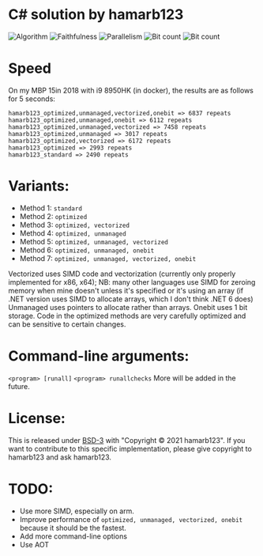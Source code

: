 
# C# solution by hamarb123

![Algorithm](https://img.shields.io/badge/Algorithm-base-green) ![Faithfulness](https://img.shields.io/badge/Faithful-yes-green) ![Parallelism](https://img.shields.io/badge/Parallel-no-green) ![Bit count](https://img.shields.io/badge/Bits-8-green) ![Bit count](https://img.shields.io/badge/Bits-1-green)

# Speed
On my MBP 15in 2018 with i9 8950HK (in docker), the results are as follows for 5 seconds:
```
hamarb123_optimized,unmanaged,vectorized,onebit => 6837 repeats
hamarb123_optimized,unmanaged,onebit => 6112 repeats
hamarb123_optimized,unmanaged,vectorized => 7458 repeats
hamarb123_optimized,unmanaged => 3017 repeats
hamarb123_optimized,vectorized => 6172 repeats
hamarb123_optimized => 2993 repeats
hamarb123_standard => 2490 repeats
```

# Variants:
- Method 1: `standard`
- Method 2: `optimized`
- Method 3: `optimized, vectorized`
- Method 4: `optimized, unmanaged`
- Method 5: `optimized, unmanaged, vectorized`
- Method 6: `optimized, unmanaged, onebit`
- Method 7: `optimized, unmanaged, vectorized, onebit`

Vectorized uses SIMD code and vectorization (currently only properly implemented for x86, x64); NB: many other languages use SIMD for zeroing memory when mine doesn't unless it's specified or it's using an array (if .NET version uses SIMD to allocate arrays, which I don't think .NET 6 does)
Unmanaged uses pointers to allocate rather than arrays.
Onebit uses 1 bit storage.
Code in the optimized methods are very carefully optimized and can be sensitive to certain changes.

# Command-line arguments:
`<program> [runall]`
`<program> runallchecks`
More will be added in the future.

# License:
This is released under [BSD-3](https://opensource.org/licenses/BSD-3-Clause) with "Copyright © 2021 hamarb123". If you want to contribute to this specific implementation, please give copyright to hamarb123 and ask hamarb123.

# TODO:
- Use more SIMD, especially on arm.
- Improve performance of `optimized, unmanaged, vectorized, onebit` because it should be the fastest.
- Add more command-line options
- Use AOT
